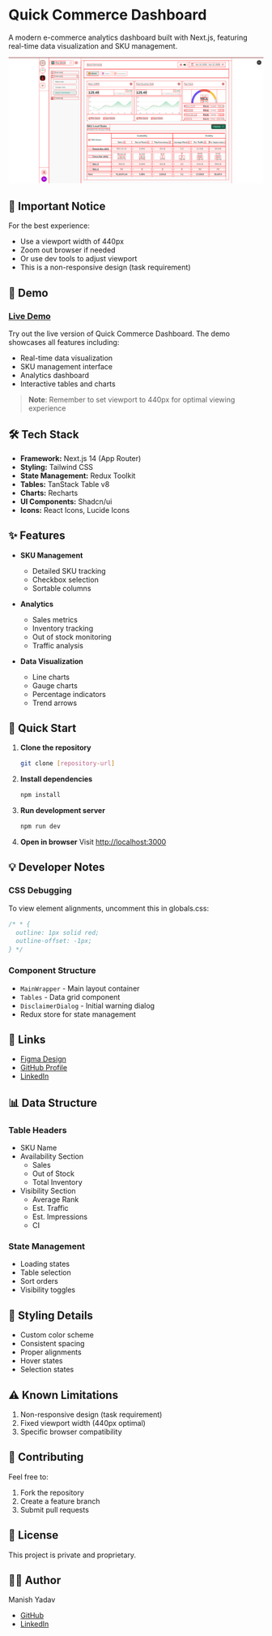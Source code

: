 # Quick Commerce Dashboard

A modern e-commerce analytics dashboard built with Next.js, featuring real-time data visualization and SKU management.

![Dashboard Preview](./public/util/Quickcommerce.png)

## 🚨 Important Notice

For the best experience:
- Use a viewport width of 440px
- Zoom out browser if needed
- Or use dev tools to adjust viewport
- This is a non-responsive design (task requirement)

## 🎥 Demo

### [Live Demo](https://quickcommerce-black.vercel.app/)

Try out the live version of Quick Commerce Dashboard. The demo showcases all features including:
- Real-time data visualization
- SKU management interface
- Analytics dashboard
- Interactive tables and charts

> **Note**: Remember to set viewport to 440px for optimal viewing experience

## 🛠️ Tech Stack

- **Framework:** Next.js 14 (App Router)
- **Styling:** Tailwind CSS
- **State Management:** Redux Toolkit
- **Tables:** TanStack Table v8
- **Charts:** Recharts
- **UI Components:** Shadcn/ui
- **Icons:** React Icons, Lucide Icons

## ✨ Features

- **SKU Management**
  - Detailed SKU tracking
  - Checkbox selection
  - Sortable columns
  
- **Analytics**
  - Sales metrics
  - Inventory tracking
  - Out of stock monitoring
  - Traffic analysis
  
- **Data Visualization**
  - Line charts
  - Gauge charts
  - Percentage indicators
  - Trend arrows

## 🚀 Quick Start

1. **Clone the repository**
   ```bash
   git clone [repository-url]
   ```

2. **Install dependencies**
   ```bash
   npm install
   ```

3. **Run development server**
   ```bash
   npm run dev
   ```

4. **Open in browser**
   Visit [http://localhost:3000](http://localhost:3000)

## 💡 Developer Notes

### CSS Debugging
To view element alignments, uncomment this in globals.css:
```css
/* * {
  outline: 1px solid red;
  outline-offset: -1px;
} */
```

### Component Structure
- `MainWrapper` - Main layout container
- `Tables` - Data grid component
- `DisclaimerDialog` - Initial warning dialog
- Redux store for state management

## 🔗 Links

- [Figma Design](https://www.figma.com/design/6Y9bfEXlR5SDo2NfOmmUJP/Dcluttr---Design-task-file?node-id=21-9998&t=Eb4CTGjLPmEuiy9t-0)
- [GitHub Profile](https://github.com/Tonystarq)
- [LinkedIn](https://www.linkedin.com/in/manish-yadav-b325667a/)

## 📊 Data Structure

### Table Headers
- SKU Name
- Availability Section
  - Sales
  - Out of Stock
  - Total Inventory
- Visibility Section
  - Average Rank
  - Est. Traffic
  - Est. Impressions
  - CI

### State Management
- Loading states
- Table selection
- Sort orders
- Visibility toggles

## 🎨 Styling Details

- Custom color scheme
- Consistent spacing
- Proper alignments
- Hover states
- Selection states

## ⚠️ Known Limitations

1. Non-responsive design (task requirement)
2. Fixed viewport width (440px optimal)
3. Specific browser compatibility

## 🤝 Contributing

Feel free to:
1. Fork the repository
2. Create a feature branch
3. Submit pull requests

## 📝 License

This project is private and proprietary.

## 👨‍💻 Author

Manish Yadav
- [GitHub](https://github.com/Tonystarq)
- [LinkedIn](https://www.linkedin.com/in/manish-yadav-b325667a/)
